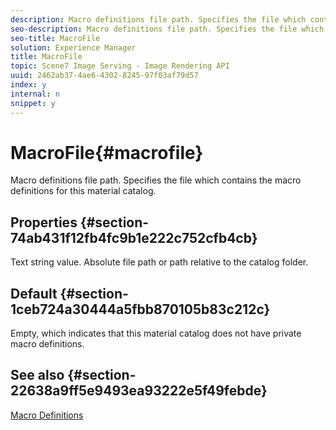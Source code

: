 ```yaml
---
description: Macro definitions file path. Specifies the file which contains the macro definitions for this material catalog.
seo-description: Macro definitions file path. Specifies the file which contains the macro definitions for this material catalog.
seo-title: MacroFile
solution: Experience Manager
title: MacroFile
topic: Scene7 Image Serving - Image Rendering API
uuid: 2462ab37-4ae6-4302-8245-97f03af79d57
index: y
internal: n
snippet: y
---
```


# MacroFile{#macrofile}

Macro definitions file path. Specifies the file which contains the macro definitions for this material catalog.

## Properties {#section-74ab431f12fb4fc9b1e222c752cfb4cb}

Text string value. Absolute file path or path relative to the catalog folder.

## Default {#section-1ceb724a30444a5fbb870105b83c212c}

Empty, which indicates that this material catalog does not have private macro definitions.

## See also {#section-22638a9ff5e9493ea93222e5f49febde}

[Macro Definitions](../../../../../ir_api/material_cat/image-rendering-api-ref/c-ir-material-catalog/c-ir-macro-definition-reference/c-ir-macro-definition-reference.md#concept-477b77fa187147bfa55fa67134d4a453) 

